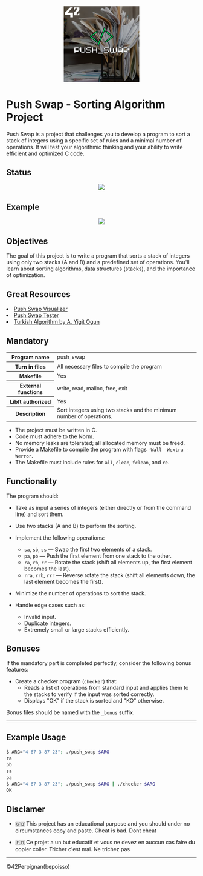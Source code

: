 <div align="center">
  <img height="200" src="https://raw.githubusercontent.com/Benjamin-poisson/My_image_bank/refs/heads/main/pushswap.png"  />
</div>

# Push Swap - Sorting Algorithm Project

Push Swap is a project that challenges you to develop a program to sort a stack of integers using a specific set of rules and a minimal number of operations. It will test your algorithmic thinking and your ability to write efficient and optimized C code.

## Status
<div align="center">
  <img height="200" src="https://raw.githubusercontent.com/Benjamin-poisson/My_image_bank/refs/heads/main/pushswap_success.png"  />
</div>

## Example
<div align="center">
  <img src="https://raw.githubusercontent.com/Benjamin-poisson/My_image_bank/refs/heads/main/pushswap_exp.gif"  />
</div>

## Objectives

The goal of this project is to write a program that sorts a stack of integers using only two stacks (A and B) and a predefined set of operations. You'll learn about sorting algorithms, data structures (stacks), and the importance of optimization.

## Great Resources

<li><a href="https://github.com/o-reo/push_swap_visualizer">Push Swap Visualizer</a></li>
<li><a href="https://github.com/SimonCROS/push_swap_tester">Push Swap Tester</a></li>
<li><a href="https://medium.com/@ayogun/push-swap-c1f5d2d41e97">Turkish Algorithm by A. Yigit Ogun</a></li>

## Mandatory

<table>
  <tr>
    <th>Program name</th>
    <td>push_swap</td>
  </tr>
  <tr>
    <th>Turn in files</th>
    <td>All necessary files to compile the program</td>
  </tr>
  <tr>
    <th>Makefile</th>
    <td>Yes</td>
  </tr>
  <tr>
    <th>External functions</th>
    <td>write, read, malloc, free, exit</td>
  </tr>
  <tr>
    <th>Libft authorized</th>
    <td>Yes</td>
  </tr>
  <tr>
    <th>Description</th>
    <td>Sort integers using two stacks and the minimum number of operations.</td>
  </tr>
</table>

- The project must be written in C.
- Code must adhere to the Norm.
- No memory leaks are tolerated; all allocated memory must be freed.
- Provide a Makefile to compile the program with flags `-Wall -Wextra -Werror`.
- The Makefile must include rules for `all`, `clean`, `fclean`, and `re`.

## Functionality

The program should:

- Take as input a series of integers (either directly or from the command line) and sort them.
- Use two stacks (A and B) to perform the sorting.
- Implement the following operations:
  - `sa`, `sb`, `ss` — Swap the first two elements of a stack.
  - `pa`, `pb` — Push the first element from one stack to the other.
  - `ra`, `rb`, `rr` — Rotate the stack (shift all elements up, the first element becomes the last).
  - `rra`, `rrb`, `rrr` — Reverse rotate the stack (shift all elements down, the last element becomes the first).

- Minimize the number of operations to sort the stack.
- Handle edge cases such as:
  - Invalid input.
  - Duplicate integers.
  - Extremely small or large stacks efficiently.

## Bonuses

If the mandatory part is completed perfectly, consider the following bonus features:

- Create a checker program (`checker`) that:
  - Reads a list of operations from standard input and applies them to the stacks to verify if the input was sorted correctly.
  - Displays "OK" if the stack is sorted and "KO" otherwise.

Bonus files should be named with the `_bonus` suffix.

---

## Example Usage

```bash
$ ARG="4 67 3 87 23"; ./push_swap $ARG
ra
pb
sa
pa
$ ARG="4 67 3 87 23"; ./push_swap $ARG | ./checker $ARG
OK
```

## Disclamer
- 🇬🇧 This project has an educational purpose and you should under no circumstances copy and paste. Cheat is bad. Dont cheat

- 🇫🇷 Ce projet a un but educatif et vous ne devez en auccun cas faire du copier coller. Tricher c'est mal. Ne trichez pas

----
©42Perpignan(bepoisso)
